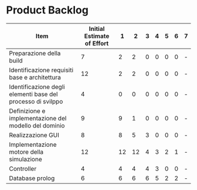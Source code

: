 # Product Backlog

| Item | Initial Estimate of Effort | 1 | 2 | 3 | 4 | 5 | 6 | 7 |
| - | - | - | - | - | - | - | - | - |
| Preparazione della build | 7 | 2 | 2 | 0 | 0 | 0 | 0 | - |
| Identificazione requisiti base e architettura | 12 | 2 | 2 | 0 | 0 | 0 | 0 | - |
| Identificazione degli elementi base del processo di svilppo | 4 | 0 | 0 | 0 | 0 | 0 | 0 | - |
| Definizione e implementazione del modello del dominio | 9 | 9 | 1 | 0 | 0 | 0 | 0 | - |
| Realizzazione GUI | 8 | 8 | 5 | 3 | 0 | 0 | 0 | - |
| Implementazione motore della simulazione | 12 | 12 | 12 | 4 | 3 | 2 | 1 | - |
| Controller | 4 | 4 | 4 | 4 | 3 | 0 | 0 | - |
| Database prolog | 6 | 6 | 6 | 6 | 5 | 2 | 2 | - |

